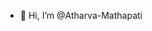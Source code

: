 - 👋 Hi, I’m @Atharva-Mathapati
<!--- Currently studying B.Sc. Computer Science at Technical University of Munich (TUM), Germany
- 📫 How to reach me -> atharva.mathapati@tum.de
--->

<!---
Atharva-Mathapati/Atharva-Mathapati is a ✨ special ✨ repository because its `README.md` (this file) appears on your GitHub profile.
You can click the Preview link to take a look at your changes.
--->
